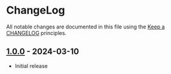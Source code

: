 # ChangeLog

All notable changes are documented in this file using the [Keep a CHANGELOG](https://keepachangelog.com/) principles.

## [1.0.0] - 2024-03-10

* Initial release

[1.0.0]: https://github.com/sebastianbergmann/csv-parser/compare/e425f161f5462586c69be237a56441be6d7c2057...1.0.0
